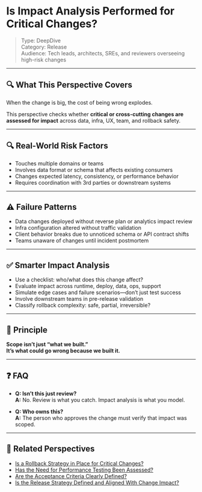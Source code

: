 # Is Impact Analysis Performed for Critical Changes?

> Type: DeepDive  
> Category: Release  
> Audience: Tech leads, architects, SREs, and reviewers overseeing high-risk changes

---

## 🔍 What This Perspective Covers

When the change is big, the cost of being wrong explodes.

This perspective checks whether **critical or cross-cutting changes are assessed for impact** across data, infra, UX, team, and rollback safety.

---

## 🔍 Real-World Risk Factors

- Touches multiple domains or teams  
- Involves data format or schema that affects existing consumers  
- Changes expected latency, consistency, or performance behavior  
- Requires coordination with 3rd parties or downstream systems

---

## ⚠️ Failure Patterns

- Data changes deployed without reverse plan or analytics impact review  
- Infra configuration altered without traffic validation  
- Client behavior breaks due to unnoticed schema or API contract shifts  
- Teams unaware of changes until incident postmortem

---

## ✅ Smarter Impact Analysis

- Use a checklist: who/what does this change affect?  
- Evaluate impact across runtime, deploy, data, ops, support  
- Simulate edge cases and failure scenarios—don’t just test success  
- Involve downstream teams in pre-release validation  
- Classify rollback complexity: safe, partial, irreversible?

---

## 🧠 Principle

**Scope isn’t just “what we built.”  
It’s what could go wrong because we built it.**

---

## ❓ FAQ

- **Q: Isn’t this just review?**  
  **A:** No. Review is what you catch. Impact analysis is what you model.

- **Q: Who owns this?**  
  **A:** The person who approves the change must verify that impact was scoped.

---

## 🔗 Related Perspectives

- [Is a Rollback Strategy in Place for Critical Changes?](rollback-strategy.md)
- [Has the Need for Performance Testing Been Assessed?](../test/performance-test-plan.md)
- [Are the Acceptance Criteria Clearly Defined?](../test/acceptance-criteria-definition.md)
- [Is the Release Strategy Defined and Aligned With Change Impact?](release-strategy-planning.md)
